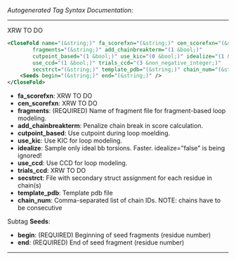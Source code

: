 <!-- THIS IS AN AUTOGENERATED FILE: Don't edit it directly, instead change the schema definition in the code itself. -->

_Autogenerated Tag Syntax Documentation:_

---
XRW TO DO

```xml
<CloseFold name="(&string;)" fa_scorefxn="(&string;)" cen_scorefxn="(&string;)"
        fragments="(&string;)" add_chainbreakterm="(1 &bool;)"
        cutpoint_based="(1 &bool;)" use_kic="(0 &bool;)" idealize="(1 &bool;)"
        use_ccd="(1 &bool;)" trials_ccd="(3 &non_negative_integer;)"
        secstrct="(&string;)" template_pdb="(&string;)" chain_num="(&string;)" >
    <Seeds begin="(&string;)" end="(&string;)" />
</CloseFold>
```

-   **fa_scorefxn**: XRW TO DO
-   **cen_scorefxn**: XRW TO DO
-   **fragments**: (REQUIRED) Name of fragment file for fragment-based loop modeling.
-   **add_chainbreakterm**: Penalize chain break in score calculation.
-   **cutpoint_based**: Use cutpoint during loop moelding.
-   **use_kic**: Use KIC for loop modeling.
-   **idealize**: Sample only ideal bb torsions. Faster. idealize="false" is being ignored!
-   **use_ccd**: Use CCD for loop modeling.
-   **trials_ccd**: XRW TO DO
-   **secstrct**: File with secondary struct assignment for each residue in chain(s)
-   **template_pdb**: Template pdb file
-   **chain_num**: Comma-separated list of chain IDs. NOTE: chains have to be consecutive


Subtag **Seeds**:   

-   **begin**: (REQUIRED) Beginning of seed fragments (residue number)
-   **end**: (REQUIRED) End of seed fragment (residue number)

---
